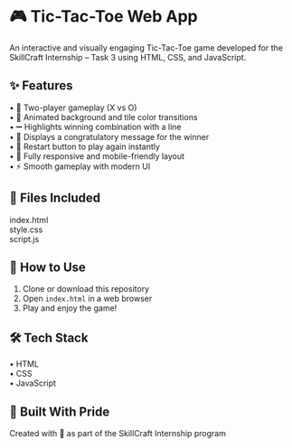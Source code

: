 # 🎮 Tic-Tac-Toe Web App

An interactive and visually engaging Tic-Tac-Toe game developed for the SkillCraft Internship – Task 3 using HTML, CSS, and JavaScript.

## ✨ Features
• 🧠 Two-player gameplay (X vs O)  
• 🎨 Animated background and tile color transitions  
• ➖ Highlights winning combination with a line  
• 🎉 Displays a congratulatory message for the winner  
• 🔁 Restart button to play again instantly  
• 📱 Fully responsive and mobile-friendly layout  
• ⚡ Smooth gameplay with modern UI

## 📁 Files Included
index.html  
style.css  
script.js

## 🚀 How to Use
1. Clone or download this repository  
2. Open `index.html` in a web browser  
3. Play and enjoy the game!

## 🛠️ Tech Stack
• HTML  
• CSS  
• JavaScript

## 🙌 Built With Pride
Created with 💙 as part of the SkillCraft Internship program

